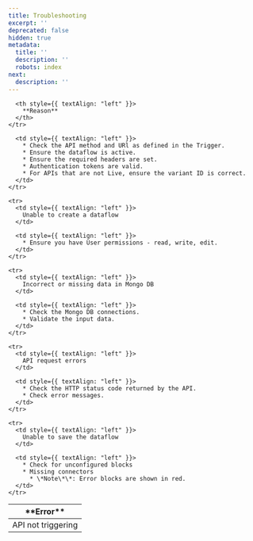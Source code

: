 ```yaml
---
title: Troubleshooting
excerpt: ''
deprecated: false
hidden: true
metadata:
  title: ''
  description: ''
  robots: index
next:
  description: ''
---
```

<Table align={["left","left"]}>
  <thead>
    <tr>
      <th style={{ textAlign: "left" }}>
        **Error**
      </th>

      <th style={{ textAlign: "left" }}>
        **Reason**
      </th>
    </tr>
  </thead>

  <tbody>
    <tr>
      <td style={{ textAlign: "left" }}>
        API not triggering
      </td>

      <td style={{ textAlign: "left" }}>
        * Check the API method and URl as defined in the Trigger.
        * Ensure the dataflow is active.
        * Ensure the required headers are set.
        * Authentication tokens are valid.
        * For APIs that are not Live, ensure the variant ID is correct.
      </td>
    </tr>

    <tr>
      <td style={{ textAlign: "left" }}>
        Unable to create a dataflow
      </td>

      <td style={{ textAlign: "left" }}>
        * Ensure you have User permissions - read, write, edit.
      </td>
    </tr>

    <tr>
      <td style={{ textAlign: "left" }}>
        Incorrect or missing data in Mongo DB
      </td>

      <td style={{ textAlign: "left" }}>
        * Check the Mongo DB connections.
        * Validate the input data.
      </td>
    </tr>

    <tr>
      <td style={{ textAlign: "left" }}>
        API request errors
      </td>

      <td style={{ textAlign: "left" }}>
        * Check the HTTP status code returned by the API.
        * Check error messages.
      </td>
    </tr>

    <tr>
      <td style={{ textAlign: "left" }}>
        Unable to save the dataflow
      </td>

      <td style={{ textAlign: "left" }}>
        * Check for unconfigured blocks
        * Missing connectors  
          * \*Note\*\*: Error blocks are shown in red.
      </td>
    </tr>
  </tbody>
</Table>
